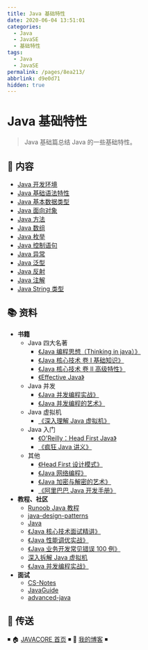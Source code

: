 ```yaml
---
title: Java 基础特性
date: 2020-06-04 13:51:01
categories: 
  - Java
  - JavaSE
  - 基础特性
tags: 
  - Java
  - JavaSE
permalink: /pages/8ea213/
abbrlink: d9e0d71
hidden: true
---
```


# Java 基础特性

> Java 基础篇总结 Java 的一些基础特性。

## 📖 内容

- [Java 开发环境](00.Java开发环境.md)
- [Java 基础语法特性](01.Java基础语法.md)
- [Java 基本数据类型](02.Java基本数据类型.md)
- [Java 面向对象](03.Java面向对象.md)
- [Java 方法](04.Java方法.md)
- [Java 数组](05.Java数组.md)
- [Java 枚举](06.Java枚举.md)
- [Java 控制语句](07.Java控制语句.md)
- [Java 异常](08.Java异常.md)
- [Java 泛型](09.Java泛型.md)
- [Java 反射](10.Java反射.md)
- [Java 注解](11.Java注解.md)
- [Java String 类型](42.JavaString类型.md)

## 📚 资料

- **书籍**
  - Java 四大名著
    - [《Java 编程思想（Thinking in java）》](https://book.douban.com/subject/2130190/)
    - [《Java 核心技术 卷 I 基础知识》](https://book.douban.com/subject/26880667/)
    - [《Java 核心技术 卷 II 高级特性》](https://book.douban.com/subject/27165931/)
    - [《Effective Java》](https://book.douban.com/subject/30412517/)
  - Java 并发
    - [《Java 并发编程实战》](https://book.douban.com/subject/10484692/)
    - [《Java 并发编程的艺术》](https://book.douban.com/subject/26591326/)
  - Java 虚拟机
    - [《深入理解 Java 虚拟机》](https://book.douban.com/subject/34907497/)
  - Java 入门
    - [《O'Reilly：Head First Java》](https://book.douban.com/subject/2000732/)
    - [《疯狂 Java 讲义》](https://book.douban.com/subject/3246499/)
  - 其他
    - [《Head First 设计模式》](https://book.douban.com/subject/2243615/)
    - [《Java 网络编程》](https://book.douban.com/subject/1438754/)
    - [《Java 加密与解密的艺术》](https://book.douban.com/subject/25861566/)
    - [《阿里巴巴 Java 开发手册》](https://book.douban.com/subject/27605355/)
- **教程、社区**
  - [Runoob Java 教程](https://www.runoob.com/java/java-tutorial.html)
  - [java-design-patterns](https://github.com/iluwatar/java-design-patterns)
  - [Java](https://github.com/TheAlgorithms/Java)
  - [《Java 核心技术面试精讲》](https://time.geekbang.org/column/intro/82)
  - [《Java 性能调优实战》](https://time.geekbang.org/column/intro/100028001)
  - [《Java 业务开发常见错误 100 例》](https://time.geekbang.org/column/intro/100047701)
  - [深入拆解 Java 虚拟机](https://time.geekbang.org/column/intro/100010301)
  - [《Java 并发编程实战》](https://time.geekbang.org/column/intro/100023901)
- **面试**
  - [CS-Notes](https://github.com/CyC2018/CS-Notes)
  - [JavaGuide](https://github.com/Snailclimb/JavaGuide)
  - [advanced-java](https://github.com/doocs/advanced-java)

## 🚪 传送

◾ 🏠 [JAVACORE 首页](https://github.com/dunwu/javacore) ◾ 🎯 [我的博客](https://dunwu.github.io/blog/) ◾
